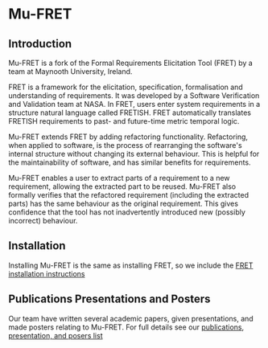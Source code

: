 Mu-FRET
=============================================

Introduction
------------

Mu-FRET is a fork of the Formal Requirements Elicitation Tool (FRET) by a team at Maynooth University, Ireland.

FRET is a framework for the elicitation, specification, formalisation and understanding of requirements. It was developed by a Software Verification and Validation team at NASA. In FRET,  users enter system requirements in a structure natural language called FRETISH. FRET automatically translates FRETISH requirements to past- and future-time metric temporal logic.

Mu-FRET extends FRET by adding refactoring functionality. Refactoring, when applied to software, is the process of rearranging the software's internal structure without changing its external behaviour. This is helpful for the maintainability of software, and has similar benefits for requirements.

Mu-FRET enables a user to extract parts of a requirement to a new requirement, allowing the extracted part to be reused. Mu-FRET also formally verifies that the refactored requirement (including the extracted parts) has the same behaviour as the original requirement. This gives confidence that the tool has not inadvertently introduced new (possibly incorrect) behaviour.

## Installation 

Installing Mu-FRET is the same as installing FRET, so we include the [FRET installation instructions](fret-electron/docs/installation.md)

## Publications Presentations and Posters

Our team have written several academic papers, given presentations, and made posters relating to Mu-FRET. For full details see our [publications, presentation, and posers list](mu-fret-docs/publications-presentations-posters.md)